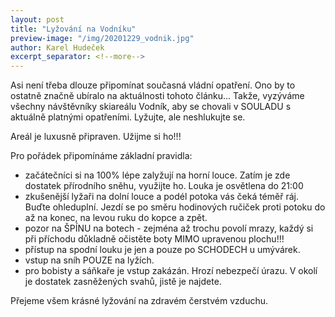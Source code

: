 ```yaml
---
layout: post
title: "Lyžování na Vodníku"
preview-image: "/img/20201229_vodnik.jpg"
author: Karel Hudeček
excerpt_separator: <!--more-->
---
```


Asi není třeba dlouze připomínat současná vládní opatření. Ono by to ostatně značně ubíralo na aktuálnosti tohoto článku...
Takže, vyzýváme všechny návštěvníky skiareálu Vodník, aby se chovali v SOULADU s aktuálně platnými opatřeními.
Lyžujte, ale neshlukujte se.

Areál je luxusně připraven. Užijme si ho!!!

Pro pořádek připomínáme základní pravidla:
- začátečníci si na 100% lépe zalyžují na horní louce. Zatím je zde dostatek přírodního sněhu, využijte ho. Louka je osvětlena do 21:00
- zkušenější lyžaři na dolní louce a podél potoka vás čeká téměř ráj. Buďte ohleduplní. Jezdí se po směru hodinových ručiček proti potoku do až na konec, na levou ruku do kopce a zpět.
- pozor na ŠPÍNU na botech - zejména až trochu povolí mrazy, každý si při příchodu důkladně očistěte boty MIMO upravenou plochu!!!
- přístup na spodní louku je jen a pouze po SCHODECH u umývárek.
- vstup na sníh POUZE na lyžích.
- pro bobisty a sáňkaře je vstup zakázán. Hrozí nebezpečí úrazu. V okolí je dostatek zasněžených svahů, jistě je najdete.

Přejeme všem krásné lyžování na zdravém čerstvém vzduchu.




 <!--more-->